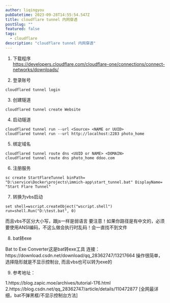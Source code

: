 ```yaml
---
author: liqingyou
pubDatetime: 2023-09-28T14:55:54.547Z
title: cloudflare tunnel 内网穿透
postSlug: ""
featured: false
tags:
  - cloudflare
description: "cloudflare tunnel 内网穿透"
---
```


1. 下载程序<br>
https://developers.cloudflare.com/cloudflare-one/connections/connect-networks/downloads/

2. 登录账号<br>
```shell
cloudflared tunnel login
```
3. 创建隧道<br>
```shell
cloudflared tunnel create Website
```
4. 启动隧道
```shell
cloudflared tunnel run --url <Source> <NAME or UUID>
cloudflared tunnel run --url http://localhost:2283 photo_home
```
5. 绑定域名
```shell
cloudflared tunnel route dns <UUID or NAME> <DOMAIN>
cloudflared tunnel route dns photo_home ddoo.com
```
6. 注册服务
```shell
sc create StartFlareTunnel binPath= "D:\service\Docker\projects\immich-app\start_tunnel.bat" DisplayName= "Start Flare Tunnel"
```
7. 转换为vbs启动
```shell
set shell=wscript.createObject("wscript.shell")  run=shell.Run("D:\test.bat", 0)
```
<p>
而且vbs不区分大小写，跟js一样是弱语言 要注意！如果你路径是有中文的，必须要使用ANSI编码，不这么做会执行时乱码！会一直找不到文件
</p>

8. bat转exe
<p>
Bat to Exe Converter这是bat转exe工具
连接：https://download.csdn.net/download/qq_28362747/13217664
操作很简单，选择隐形就是不显示控制台,
而且vbs也可以转为exe的
</p>

9. 参考地址：
<p>
1.https://blog.zapic.moe/archives/tutorial-176.html
2.https://blog.csdn.net/qq_28362747/article/details/110472877 [全网最详细，bat不弹黑框/不显示控制台方法]
</p>
